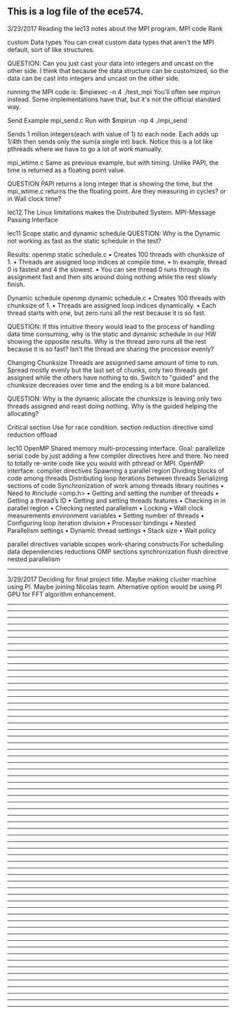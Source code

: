 This is a log file of the ece574.
--------------------------------------------------------------------------------
3/23/2017
Reading the lec13 notes about the MPI program.
MPI code
Rank

custom Data types
You can creat custom data types that aren't the MPI default, sort of like
structures.

QUESTION: Can you just cast your data into integers and uncast on the other
side.
I think that because the data structure can be customized, so the data can be
cast into integers and uncast on the other side.

running the MPI code is:
$mpiexec -n 4 ./test_mpi
You'll often see mpirun instead. Some implementations have that, but it's not
the official standard way.

Send Example
mpi_send.c
Run with
$mpirun -np 4 ./mpi_send

Sends 1 millon integers(each with value of 1) to each node.
Each adds up 1/4th then sends only the sum(a single int) back.
Notice this is a lot like pthreads where we have to go a lot of work manually.

mpi_wtime.c
Same as previous example, but with timing.
Unlike PAPI, the time is returned as a floating point value.

QUESTION
PAPI returns a long integer that is showing the time, but the mpi_wtime.c
returns the the floating point. Are they measuring in cycles? or in Wall clock
time?

lec12
The Linux limitations makes the Distributed System.
MPI-Message Passing Interface

lec11
Scope
static and dynamic schedule
QUESTION: Why is the Dynamic not working as fast as the static schedule in the
test?

Results:
openmp static schedule.c
• Creates 100 threads with chunksize of 1.
• Threads are assigned loop indices at compile time.
• In example, thread 0 is fastest and 4 the slowest.
• You can see thread 0 runs through its assignment fast
and then sits around doing nothing while the rest slowly
finish.

Dynamic schedule
openmp dynamic schedule.c
• Creates 100 threads with chunksize of 1.
• Threads are assigned loop indices dynamically.
• Each thread starts with one, but zero runs all the rest
because it is so fast.

QUESTION:
If this intuitive theory would lead to the process of handling data time
consuming, why is the static and dynamic schedule in our HW showing the opposite
results.
Why is the thread zero runs all the rest because it is so fast? Isn't the
thread are sharing the processor evenly?

Changing Chunksize
Threads are assignned same amount of time to run.
Spread mostly evenly but the last set of chunks, only two threads get assigned
while the others have nothing to do.
Switch to "guided" and the chunksize decreases over time and the ending is a bit
more balanced.

QUESTION: Why is the dynamic allocate the chunksize is leaving only two threads
assigned and reast doing nothing. Why is the guided helping the allocating?

Critical section
Use for race condition.
section
reduction directive
simd reduction
offload

lec10
OpenMP
Shared memory multi-processing interface.
Goal: parallelize serial code by just adding a few compiler directives here and
there.
No need to totally re-write code like you would with pthread or MPI.
OpenMP interface:
    compiler directives
        Spawning a parallel region
        Dividing blocks of code among threads
        Distributing loop iterations between threads
        Serializing sections of code
        Synchronization of work among threads
    library routines
        • Need to #include <omp.h>
        • Getting and setting the number of threads
        • Getting a thread’s ID
        • Getting and setting threads features
        • Checking in in parallel region
        • Checking nested parallelism
        • Locking
        • Wall clock measurements
    environment variables
        • Setting number of threads
        • Configuring loop iteration division
        • Processor bindings
        • Nested Parallelism settings
        • Dynamic thread settings
        • Stack size
        • Wait policy

parallel directives
variable scopes
work-sharing constructs
For
scheduling
data dependencies
reductions
OMP sections
synchronization
flush directive
nested parallelism

--------------------------------------------------------------------------------
3/29/2017
Deciding for final project title. Maybe making cluster machine using PI.
Maybe joining Nicolas team. Alternative option would be using PI GPU for FFT
algorithm enhancement.

--------------------------------------------------------------------------------
--------------------------------------------------------------------------------
--------------------------------------------------------------------------------
--------------------------------------------------------------------------------
--------------------------------------------------------------------------------
--------------------------------------------------------------------------------
--------------------------------------------------------------------------------
--------------------------------------------------------------------------------
--------------------------------------------------------------------------------
--------------------------------------------------------------------------------
--------------------------------------------------------------------------------
--------------------------------------------------------------------------------
--------------------------------------------------------------------------------
--------------------------------------------------------------------------------
--------------------------------------------------------------------------------
--------------------------------------------------------------------------------
--------------------------------------------------------------------------------
--------------------------------------------------------------------------------
--------------------------------------------------------------------------------
--------------------------------------------------------------------------------
--------------------------------------------------------------------------------
--------------------------------------------------------------------------------
--------------------------------------------------------------------------------
--------------------------------------------------------------------------------
--------------------------------------------------------------------------------
--------------------------------------------------------------------------------
--------------------------------------------------------------------------------
--------------------------------------------------------------------------------
--------------------------------------------------------------------------------
--------------------------------------------------------------------------------
--------------------------------------------------------------------------------
--------------------------------------------------------------------------------
--------------------------------------------------------------------------------
--------------------------------------------------------------------------------
--------------------------------------------------------------------------------
--------------------------------------------------------------------------------
--------------------------------------------------------------------------------
--------------------------------------------------------------------------------
--------------------------------------------------------------------------------
--------------------------------------------------------------------------------
--------------------------------------------------------------------------------
--------------------------------------------------------------------------------
--------------------------------------------------------------------------------
--------------------------------------------------------------------------------
--------------------------------------------------------------------------------
--------------------------------------------------------------------------------
--------------------------------------------------------------------------------
--------------------------------------------------------------------------------
--------------------------------------------------------------------------------
--------------------------------------------------------------------------------
--------------------------------------------------------------------------------
--------------------------------------------------------------------------------
--------------------------------------------------------------------------------
--------------------------------------------------------------------------------
--------------------------------------------------------------------------------
--------------------------------------------------------------------------------
--------------------------------------------------------------------------------
--------------------------------------------------------------------------------
--------------------------------------------------------------------------------
--------------------------------------------------------------------------------
--------------------------------------------------------------------------------
--------------------------------------------------------------------------------
